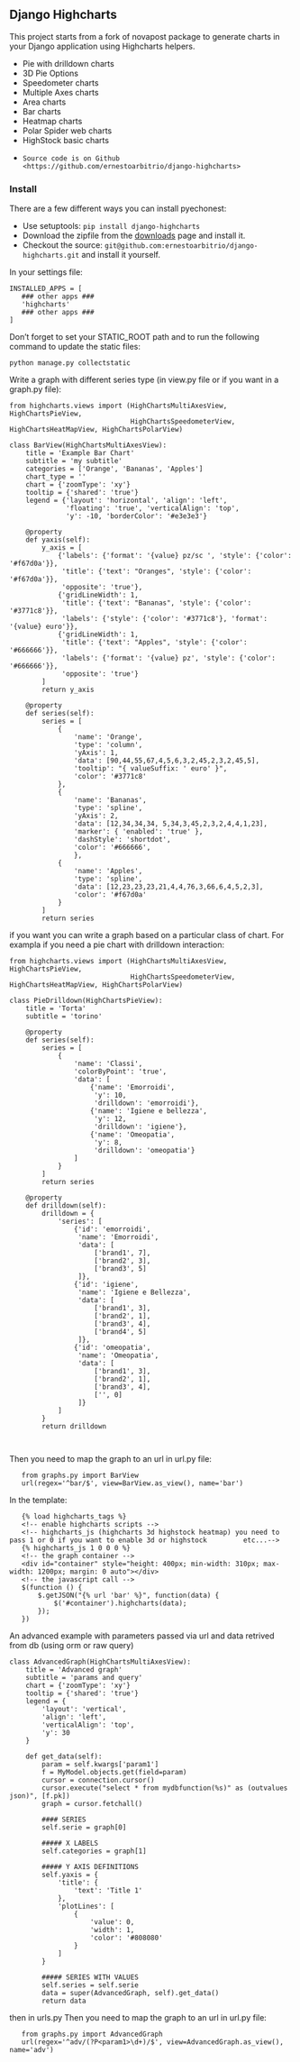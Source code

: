 ## Django Highcharts

This project starts from a fork of novapost package to
generate charts in your Django application using Highcharts helpers.

- Pie with drilldown charts
- 3D Pie Options
- Speedometer charts
- Multiple Axes charts
- Area charts
- Bar charts
- Heatmap charts
- Polar Spider web charts
- HighStock basic charts

* `Source code is on Github <https://github.com/ernestoarbitrio/django-highcharts>`

### Install
There are a few different ways you can install pyechonest:

* Use setuptools: `pip install django-highcharts`
* Download the zipfile from the [downloads](https://github.com/ernestoarbitrio/django-highcharts/archive/master.zip) page and install it. 
* Checkout the source: `git@github.com:ernestoarbitrio/django-highcharts.git` and install it yourself.

In your settings file:
```
INSTALLED_APPS = [
   ### other apps ###
   'highcharts'
   ### other apps ###
]
```

Don’t forget to set your STATIC_ROOT path and to run the following command to update the static files:

`python manage.py collectstatic`

Write a graph with different series type (in view.py file or if you want in a graph.py file):
```
from highcharts.views import (HighChartsMultiAxesView, HighChartsPieView,
                              HighChartsSpeedometerView, HighChartsHeatMapView, HighChartsPolarView)
                              
class BarView(HighChartsMultiAxesView):
    title = 'Example Bar Chart'
    subtitle = 'my subtitle'
    categories = ['Orange', 'Bananas', 'Apples']
    chart_type = ''
    chart = {'zoomType': 'xy'}
    tooltip = {'shared': 'true'}
    legend = {'layout': 'horizontal', 'align': 'left',
              'floating': 'true', 'verticalAlign': 'top',
              'y': -10, 'borderColor': '#e3e3e3'}

    @property
    def yaxis(self):
        y_axis = [
            {'labels': {'format': '{value} pz/sc ', 'style': {'color': '#f67d0a'}},
             'title': {'text': "Oranges", 'style': {'color': '#f67d0a'}},
             'opposite': 'true'},
            {'gridLineWidth': 1,
             'title': {'text': "Bananas", 'style': {'color': '#3771c8'}},
             'labels': {'style': {'color': '#3771c8'}, 'format': '{value} euro'}},
            {'gridLineWidth': 1,
             'title': {'text': "Apples", 'style': {'color': '#666666'}},
             'labels': {'format': '{value} pz', 'style': {'color': '#666666'}},
             'opposite': 'true'}
        ]
        return y_axis

    @property
    def series(self):
        series = [
            {
                'name': 'Orange',
                'type': 'column',
                'yAxis': 1,
                'data': [90,44,55,67,4,5,6,3,2,45,2,3,2,45,5],
                'tooltip': "{ valueSuffix: ' euro' }",
                'color': '#3771c8'
            },
            {
                'name': 'Bananas',
                'type': 'spline',
                'yAxis': 2,
                'data': [12,34,34,34, 5,34,3,45,2,3,2,4,4,1,23],
                'marker': { 'enabled': 'true' },
                'dashStyle': 'shortdot',
                'color': '#666666',
                },
            {
                'name': 'Apples',
                'type': 'spline',
                'data': [12,23,23,23,21,4,4,76,3,66,6,4,5,2,3],
                'color': '#f67d0a'
            }
        ]
        return series
```
if you want you can write a graph based on a particular class of chart. For exampla if you need a pie chart with drilldown interaction:
```
from highcharts.views import (HighChartsMultiAxesView, HighChartsPieView,
                              HighChartsSpeedometerView, HighChartsHeatMapView, HighChartsPolarView)

class PieDrilldown(HighChartsPieView):
    title = 'Torta'
    subtitle = 'torino'

    @property
    def series(self):
        series = [
            {
                'name': 'Classi',
                'colorByPoint': 'true',
                'data': [
                    {'name': 'Emorroidi',
                     'y': 10,
                     'drilldown': 'emorroidi'},
                    {'name': 'Igiene e bellezza',
                     'y': 12,
                     'drilldown': 'igiene'},
                    {'name': 'Omeopatia',
                     'y': 8,
                     'drilldown': 'omeopatia'}
                ]
            }
        ]
        return series

    @property
    def drilldown(self):
        drilldown = {
            'series': [
                {'id': 'emorroidi',
                 'name': 'Emorroidi',
                 'data': [
                     ['brand1', 7],
                     ['brand2', 3],
                     ['brand3', 5]
                 ]},
                {'id': 'igiene',
                 'name': 'Igiene e Bellezza',
                 'data': [
                     ['brand1', 3],
                     ['brand2', 1],
                     ['brand3', 4],
                     ['brand4', 5]
                 ]},
                {'id': 'omeopatia',
                 'name': 'Omeopatia',
                 'data': [
                     ['brand1', 3],
                     ['brand2', 1],
                     ['brand3', 4],
                     ['', 0]
                 ]}
            ]
        }
        return drilldown

       
```


Then you need to map the graph to an url in url.py file:
```
   from graphs.py import BarView
   url(regex='^bar/$', view=BarView.as_view(), name='bar')
```

In the template:
```
   {% load highcharts_tags %}
   <!-- enable highcharts scripts -->
   <!-- highcharts_js (highcharts 3d highstock heatmap) you need to pass 1 or 0 if you want to enable 3d or highstock         etc...-->
   {% highcharts_js 1 0 0 0 %}
   <!-- the graph container -->
   <div id="container" style="height: 400px; min-width: 310px; max-width: 1200px; margin: 0 auto"></div>
   <!-- the javascript call -->
   $(function () {
       $.getJSON("{% url 'bar' %}", function(data) {
           $('#container').highcharts(data);
       });
   })
```

An advanced example with parameters passed via url and data retrived from db (using orm or raw query)
```
class AdvancedGraph(HighChartsMultiAxesView):
    title = 'Advanced graph'
    subtitle = 'params and query'
    chart = {'zoomType': 'xy'}
    tooltip = {'shared': 'true'}
    legend = {
        'layout': 'vertical',
        'align': 'left',
        'verticalAlign': 'top',
        'y': 30
    }

    def get_data(self):
        param = self.kwargs['param1']
        f = MyModel.objects.get(field=param)
        cursor = connection.cursor()
        cursor.execute("select * from mydbfunction(%s)" as (outvalues json)", [f.pk])
        graph = cursor.fetchall()
       
        #### SERIES
        self.serie = graph[0]
        
        ##### X LABELS
        self.categories = graph[1]

        ##### Y AXIS DEFINITIONS
        self.yaxis = {
            'title': {
                'text': 'Title 1'
            },
            'plotLines': [
                {
                    'value': 0,
                    'width': 1,
                    'color': '#808080'
                }
            ]
        }

        ##### SERIES WITH VALUES
        self.series = self.serie
        data = super(AdvancedGraph, self).get_data()
        return data
```
then in urls.py
Then you need to map the graph to an url in url.py file:
```
   from graphs.py import AdvancedGraph
   url(regex='^adv/(?P<param1>\d+)/$', view=AdvancedGraph.as_view(), name='adv')
```
